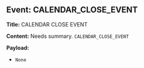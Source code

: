 ## Event: CALENDAR_CLOSE_EVENT

**Title:** CALENDAR CLOSE EVENT

**Content:**
Needs summary.
`CALENDAR_CLOSE_EVENT`

**Payload:**
- `None`